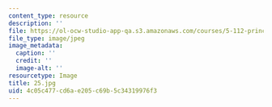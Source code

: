 ```yaml
---
content_type: resource
description: ''
file: https://ol-ocw-studio-app-qa.s3.amazonaws.com/courses/5-112-principles-of-chemical-science-fall-2005/4c05c477cd6ae205c69b5c34319976f3_25.jpg
file_type: image/jpeg
image_metadata:
  caption: ''
  credit: ''
  image-alt: ''
resourcetype: Image
title: 25.jpg
uid: 4c05c477-cd6a-e205-c69b-5c34319976f3
---
```

